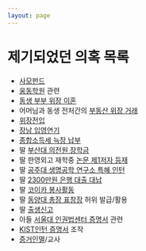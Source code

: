 ```yaml
---
layout: page
---
```


제기되었던 의혹 목록
====================

* [사모펀드](issues/사모펀드.md)
* [웅동학원](issues/웅동학원.md) 관련
* [동생 부부 위장 이혼](issues/동생부부위장이혼.md)
* 어머님과 동생 전처간의 [부동산 위장 거래](issues/부동산위장거래.md)
* [위장전입](issues/위장전입.md)
* [장남 입영연기](issues/장남입영연기.md)
* [종합소득세 늑장 납부](issues/종합소득세늑장납부.md)
* 딸 [부산대 의전원 장학금](issues/부산대의전원장학금.md)
* 딸 한영외고 재학중 [논문 제1저자 등재](issues/논문제1저자등재.md)
* 딸 [공주대 생명공학 연구소 특혜 인턴](issues/공주대생명공학연구소특혜인턴.md)
* 딸 [2300만원 은행 대출 대납](issues/2300만원은행대출대납.md)
* 딸 [코이카 봉사활동](issues/코이카봉사활동.md)
* 딸 [동양대 총장 표창장](issues/동양대총장표창장.md) 허위 발급/활용
* 딸 [출생신고](issues/출생신고.md)
* 아들 [서울대 인권법센터 증명서](issues/인권법센터인턴증명서.md) 관련 
* [KIST인턴 증명서](issues/KIST인턴증명서.md) 조작
* [증거인멸](issues/증거인멸.md)/교사

